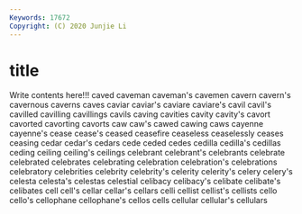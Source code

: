 ```yaml
---
Keywords: 17672
Copyright: (C) 2020 Junjie Li
---
```


# title

Write contents here!!!
caved
caveman 
caveman's 
cavemen 
cavern 
cavern's 
cavernous 
caverns 
caves 
caviar 
caviar's
caviare 
caviare's 
cavil 
cavil's 
cavilled 
cavilling 
cavillings 
cavils 
caving 
cavities
cavity 
cavity's 
cavort 
cavorted 
cavorting 
cavorts 
caw 
caw's 
cawed 
cawing
caws 
cayenne 
cayenne's 
cease 
cease's 
ceased 
ceasefire 
ceaseless 
ceaselessly 
ceases
ceasing 
cedar 
cedar's 
cedars 
cede 
ceded 
cedes 
cedilla 
cedilla's 
cedillas
ceding 
ceiling 
ceiling's 
ceilings 
celebrant 
celebrant's 
celebrants 
celebrate 
celebrated 
celebrates
celebrating 
celebration 
celebration's 
celebrations 
celebratory 
celebrities 
celebrity 
celebrity's 
celerity 
celerity's
celery 
celery's 
celesta 
celesta's 
celestas 
celestial 
celibacy 
celibacy's 
celibate 
celibate's
celibates 
cell 
cell's 
cellar 
cellar's 
cellars 
celli 
cellist 
cellist's 
cellists
cello 
cello's 
cellophane 
cellophane's 
cellos 
cells 
cellular 
cellular's 
cellulars 
